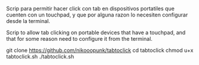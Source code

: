 Scrip para permitir hacer click con tab en dispositivos portatiles que cuenten con un touchpad, y que por alguna razon lo necesiten configurar desde la terminal.

Scrip to allow tab clicking on portable devices that have a touchpad, and that for some reason need to configure it from the terminal.

git clone https://github.com/nikooopunk/tabtoclick
cd tabtoclick
chmod u+x tabtoclick.sh
./tabtoclick.sh
